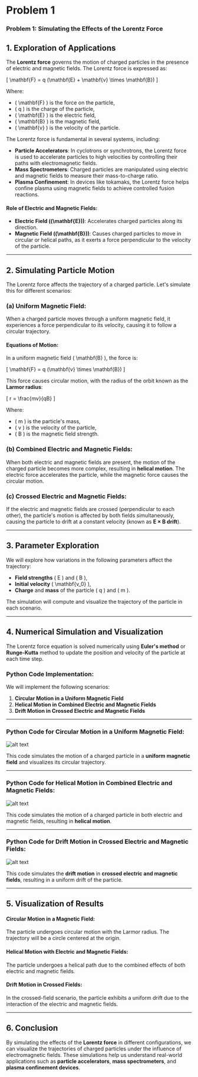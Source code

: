 # Problem 1


### **Problem 1: Simulating the Effects of the Lorentz Force**


## **1. Exploration of Applications**

The **Lorentz force** governs the motion of charged particles in the presence of electric and magnetic fields. The Lorentz force is expressed as:

\[
\mathbf{F} = q (\mathbf{E} + \mathbf{v} \times \mathbf{B})
\]

Where:
- \( \mathbf{F} \) is the force on the particle,
- \( q \) is the charge of the particle,
- \( \mathbf{E} \) is the electric field,
- \( \mathbf{B} \) is the magnetic field,
- \( \mathbf{v} \) is the velocity of the particle.

The Lorentz force is fundamental in several systems, including:
- **Particle Accelerators**: In cyclotrons or synchrotrons, the Lorentz force is used to accelerate particles to high velocities by controlling their paths with electromagnetic fields.
- **Mass Spectrometers**: Charged particles are manipulated using electric and magnetic fields to measure their mass-to-charge ratio.
- **Plasma Confinement**: In devices like tokamaks, the Lorentz force helps confine plasma using magnetic fields to achieve controlled fusion reactions.

#### **Role of Electric and Magnetic Fields**:
- **Electric Field (\(\mathbf{E}\))**: Accelerates charged particles along its direction.
- **Magnetic Field (\(\mathbf{B}\))**: Causes charged particles to move in circular or helical paths, as it exerts a force perpendicular to the velocity of the particle.

---

## **2. Simulating Particle Motion**

The Lorentz force affects the trajectory of a charged particle. Let's simulate this for different scenarios:

### **(a) Uniform Magnetic Field**:

When a charged particle moves through a uniform magnetic field, it experiences a force perpendicular to its velocity, causing it to follow a circular trajectory.

#### **Equations of Motion**:
In a uniform magnetic field \( \mathbf{B} \), the force is:

\[
\mathbf{F} = q (\mathbf{v} \times \mathbf{B})
\]

This force causes circular motion, with the radius of the orbit known as the **Larmor radius**:

\[
r = \frac{mv}{qB}
\]

Where:
- \( m \) is the particle's mass,
- \( v \) is the velocity of the particle,
- \( B \) is the magnetic field strength.

### **(b) Combined Electric and Magnetic Fields**:

When both electric and magnetic fields are present, the motion of the charged particle becomes more complex, resulting in **helical motion**. The electric force accelerates the particle, while the magnetic force causes the circular motion.

### **(c) Crossed Electric and Magnetic Fields**:

If the electric and magnetic fields are crossed (perpendicular to each other), the particle's motion is affected by both fields simultaneously, causing the particle to drift at a constant velocity (known as **E × B drift**).

---

## **3. Parameter Exploration**

We will explore how variations in the following parameters affect the trajectory:
- **Field strengths** \( E \) and \( B \),
- **Initial velocity** \( \mathbf{v_0} \),
- **Charge** and **mass** of the particle \( q \) and \( m \).

The simulation will compute and visualize the trajectory of the particle in each scenario.

---

## **4. Numerical Simulation and Visualization**

The Lorentz force equation is solved numerically using **Euler's method** or **Runge-Kutta** method to update the position and velocity of the particle at each time step.

### **Python Code Implementation**:

We will implement the following scenarios:

1. **Circular Motion in a Uniform Magnetic Field**
2. **Helical Motion in Combined Electric and Magnetic Fields**
3. **Drift Motion in Crossed Electric and Magnetic Fields**

---

### **Python Code for Circular Motion in a Uniform Magnetic Field**:

![alt text](image.png)

This code simulates the motion of a charged particle in a **uniform magnetic field** and visualizes its circular trajectory.

---

### **Python Code for Helical Motion in Combined Electric and Magnetic Fields**:
![alt text](image-1.png)

This code simulates the motion of a charged particle in both electric and magnetic fields, resulting in **helical motion**.

---

### **Python Code for Drift Motion in Crossed Electric and Magnetic Fields**:

![alt text](image-2.png)

This code simulates the **drift motion** in **crossed electric and magnetic fields**, resulting in a uniform drift of the particle.

---

## **5. Visualization of Results**

#### **Circular Motion in a Magnetic Field**:
The particle undergoes circular motion with the Larmor radius. The trajectory will be a circle centered at the origin.

#### **Helical Motion with Electric and Magnetic Fields**:
The particle undergoes a helical path due to the combined effects of both electric and magnetic fields.

#### **Drift Motion in Crossed Fields**:
In the crossed-field scenario, the particle exhibits a uniform drift due to the interaction of the electric and magnetic fields.

---

## **6. Conclusion**

By simulating the effects of the **Lorentz force** in different configurations, we can visualize the trajectories of charged particles under the influence of electromagnetic fields. These simulations help us understand real-world applications such as **particle accelerators**, **mass spectrometers**, and **plasma confinement devices**.

